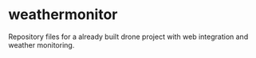 # weathermonitor
Repository files for a already built drone project with web integration and weather monitoring.

